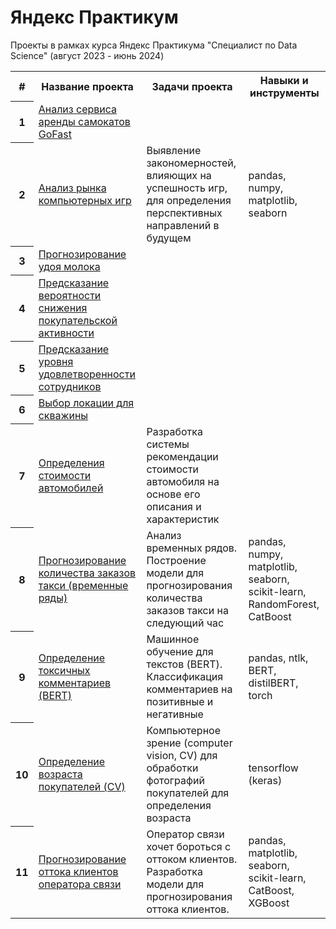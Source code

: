 # Яндекс Практикум
Проекты в рамках курса Яндекс Практикума "Специалист по Data Science" (август 2023 - июнь 2024)

<table>
<tr>
  <th>#</th>
  <th>Название проекта</th>
  <th>Задачи проекта</th>
  <th>Навыки и инструменты</th>
</tr>
<tr>
  <th>1</th>
  <td><a href ="https://github.com/apzaytsev/yandex_practicum_ml_ds/tree/main/Анализ%20сервиса%20аренды%20самокатов%20GoFast">Анализ сервиса аренды самокатов GoFast</a></td>
  <td></td>
  <td></td>
</tr>
<tr>
  <th>2</th>
  <td><a href="https://github.com/apzaytsev/yandex_practicum_ml_ds/tree/main/Анализ%20рынка%20компьютерных%20игр">Анализ рынка компьютерных игр</a></td>
  <td>Выявление закономерностей, влияющих на успешность игр, для определения перспективных направлений в будущем</td>
  <td>pandas, numpy, matplotlib, seaborn</td>
</tr>
<tr>
  <th>3</th>
  <td><a href ="https://github.com/apzaytsev/yandex_practicum_ml_ds/tree/main/Прогнозирование%20удоя%20молока">Прогнозирование удоя молока</a></td>
  <td></td>
  <td></td>
</tr>
<tr>
  <th>4</th>
  <td><a href="https://github.com/apzaytsev/yandex_practicum_ml_ds/tree/main/Предсказание%20вероятности%20снижения%20покупательской%20активности">Предсказание вероятности снижения покупательской активности</a></td>
  <td></td>
  <td></td>
</tr>
<tr>
  <th>5</th>
  <td><a href ="https://github.com/apzaytsev/yandex_practicum_ml_ds/tree/main/Предсказание%20уровня%20удовлетворенности%20сотрудников">Предсказание уровня удовлетворенности сотрудников</a></td>
  <td></td>
  <td></td>
</tr>
<tr>
  <th>6</th>
  <td><a href ="https://github.com/apzaytsev/yandex_practicum_ml_ds/tree/main/Выбор%20локации%20для%20скважины">Выбор локации для скважины</a></td>
  <td></td>
  <td></td>
</tr>
<tr>
  <th>7</th>
  <td><a href="https://github.com/apzaytsev/yandex_practicum_ml_ds/tree/main/Определение%20стоимости%20автомобилей">Определения стоимости автомобилей</a></td>
  <td>Разработка системы рекомендации стоимости автомобиля на основе его описания и характеристик</td>
  <td></td>
</tr>
<tr>
  <th>8</th>
  <td><a href="https://github.com/apzaytsev/yandex_practicum_ml_ds/tree/main/Прогнозирование%20заказов%20такси%20(временные%20ряды)">Прогнозирование 
количества заказов такси (временные ряды)</a></td>
  <td>Анализ временных рядов. Построение модели для прогнозирования количества заказов такси на следующий час</td>
  <td>pandas, numpy, matplotlib, seaborn, scikit-learn, RandomForest, CatBoost</td>
</tr>
<tr>
  <th>9</th>
  <td><a href="https://github.com/apzaytsev/yandex_practicum_ml_ds/tree/main/Определение%20токсичных%20комментариев%20(BERT)">Определение токсичных комментариев (BERT)</a></td>
  <td>Машинное обучение для текстов (BERT). Классификация комментариев на позитивные и негативные</td>
  <td>pandas, ntlk, BERT, distilBERT, torch</td>
</tr>
<tr>
  <th>10</th>
  <td><a href="https://github.com/apzaytsev/yandex_practicum_ml_ds/tree/main/Определение%20возраста%20покупателей%20(CV)">Определение возраста покупателей (CV)</a></td>
  <td>Компьютерное зрение (computer vision, CV) для обработки фотографий покупателей для определения возраста</td>
  <td>tensorflow (keras)</td>
</tr>
<tr>
  <th>11</th>
  <td><a href ="https://github.com/apzaytsev/yandex_practicum_ml_ds/tree/main/Прогнозирование%20оттока%20клиентов%20оператора%20связи">Прогнозирование оттока клиентов оператора связи</a></td>
  <td>Оператор связи хочет бороться с оттоком клиентов. Разработка модели для прогнозирования оттока клиентов.</td>
  <td>pandas, matplotlib, seaborn, scikit-learn, CatBoost, XGBoost</td>
</tr>
</table>
